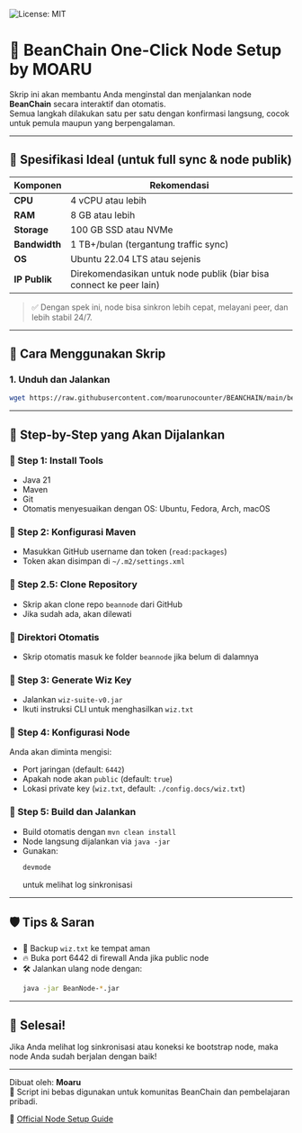 ![License: MIT](https://img.shields.io/badge/License-MIT-green.svg)

# 🫘 BeanChain One-Click Node Setup by MOARU

Skrip ini akan membantu Anda menginstal dan menjalankan node **BeanChain** secara interaktif dan otomatis.  
Semua langkah dilakukan satu per satu dengan konfirmasi langsung, cocok untuk pemula maupun yang berpengalaman.

---

## 🚀 Spesifikasi Ideal (untuk full sync & node publik)

| Komponen   | Rekomendasi                                   |
|------------|-----------------------------------------------|
| **CPU**    | 4 vCPU atau lebih                              |
| **RAM**    | 8 GB atau lebih                                |
| **Storage**| 100 GB SSD atau NVMe                           |
| **Bandwidth** | 1 TB+/bulan (tergantung traffic sync)      |
| **OS**     | Ubuntu 22.04 LTS atau sejenis                 |
| **IP Publik** | Direkomendasikan untuk node publik (biar bisa connect ke peer lain) |

> ✅ Dengan spek ini, node bisa sinkron lebih cepat, melayani peer, dan lebih stabil 24/7.

---

## 🚀 Cara Menggunakan Skrip

### 1. Unduh dan Jalankan

```bash
wget https://raw.githubusercontent.com/moarunocounter/BEANCHAIN/main/bean.sh -O bean.sh && chmod +x bean.sh && ./bean.sh
```

---

## 🧭 Step-by-Step yang Akan Dijalankan

### 🔹 Step 1: Install Tools
- Java 21
- Maven
- Git
- Otomatis menyesuaikan dengan OS: Ubuntu, Fedora, Arch, macOS

### 🔹 Step 2: Konfigurasi Maven
- Masukkan GitHub username dan token (`read:packages`)
- Token akan disimpan di `~/.m2/settings.xml`

### 🔹 Step 2.5: Clone Repository
- Skrip akan clone repo `beannode` dari GitHub
- Jika sudah ada, akan dilewati

### 🔹 Direktori Otomatis
- Skrip otomatis masuk ke folder `beannode` jika belum di dalamnya

### 🔹 Step 3: Generate Wiz Key
- Jalankan `wiz-suite-v0.jar`
- Ikuti instruksi CLI untuk menghasilkan `wiz.txt`

### 🔹 Step 4: Konfigurasi Node
Anda akan diminta mengisi:
- Port jaringan (default: `6442`)
- Apakah node akan `public` (default: `true`)
- Lokasi private key (`wiz.txt`, default: `./config.docs/wiz.txt`)

### 🔹 Step 5: Build dan Jalankan
- Build otomatis dengan `mvn clean install`
- Node langsung dijalankan via `java -jar`
- Gunakan:
  ```bash
  devmode
  ```
  untuk melihat log sinkronisasi

---

## 🛡️ Tips & Saran

- 💾 Backup `wiz.txt` ke tempat aman
- 🔥 Buka port 6442 di firewall Anda jika public node
- 🛠️ Jalankan ulang node dengan:
  ```bash
  java -jar BeanNode-*.jar
  ```

---

## 🎉 Selesai!

Jika Anda melihat log sinkronisasi atau koneksi ke bootstrap node, maka node Anda sudah berjalan dengan baik!

---

Dibuat oleh: **Moaru**  
🔗 Script ini bebas digunakan untuk komunitas BeanChain dan pembelajaran pribadi.

📖 [Official Node Setup Guide](https://github.com/BeanChain-Core/docs/blob/main/EARLY-NODE-GUIDE.md)

